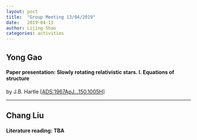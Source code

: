 ```yaml
---
layout: post
title:  "Group Meeting 13/04/2019"
date:   2019-04-13
author: Lijing Shao
categories: activities
---
```




## Yong Gao

#### Paper presentation: Slowly rotating relativistic stars. I. Equations of structure

by J.B. Hartle [[ADS:1967ApJ…150.1005H](http://adsabs.harvard.edu/abs/1967ApJ...150.1005H)]

---

## Chang Liu

#### Literature reading: TBA


